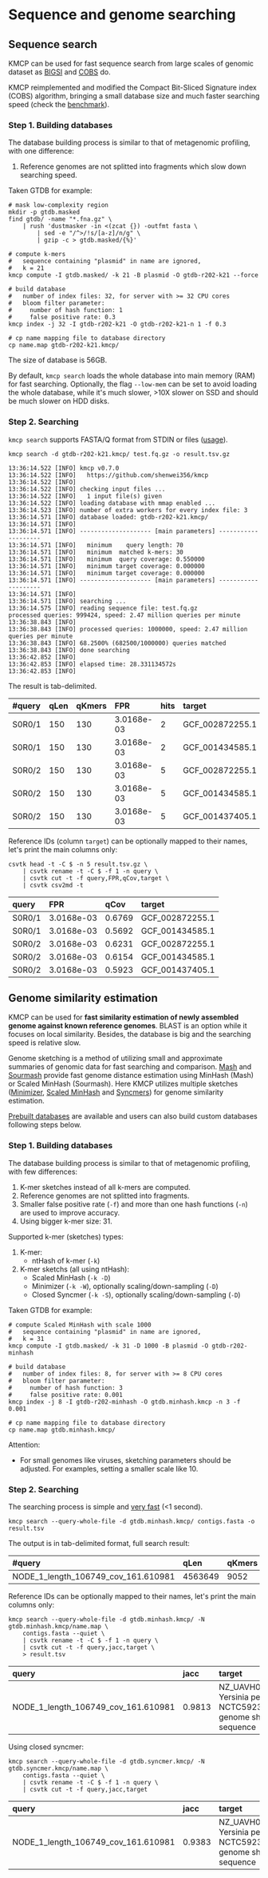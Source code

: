 # Sequence and genome searching

## Sequence search

KMCP can be used for fast sequence search from large scales of genomic dataset
as [BIGSI](https://github.com/Phelimb/BIGSI) and [COBS](https://github.com/bingmann/cobs) do.

KMCP reimplemented and modified the Compact Bit-Sliced Signature index (COBS) algorithm,
bringing a small database size and much faster searching speed
 (check the [benchmark](/benchmark/searching)).


### Step 1. Building databases

The database building process is similar to that of metagenomic profiling,
with one difference:

1. Reference genomes are not splitted into fragments which slow down searching speed.

Taken GTDB for example:

    # mask low-complexity region
    mkdir -p gtdb.masked
    find gtdb/ -name "*.fna.gz" \
        | rush 'dustmasker -in <(zcat {}) -outfmt fasta \
            | sed -e "/^>/!s/[a-z]/n/g" \
            | gzip -c > gtdb.masked/{%}'

    # compute k-mers
    #   sequence containing "plasmid" in name are ignored,
    #   k = 21
    kmcp compute -I gtdb.masked/ -k 21 -B plasmid -O gtdb-r202-k21 --force

    # build database
    #   number of index files: 32, for server with >= 32 CPU cores
    #   bloom filter parameter:
    #     number of hash function: 1
    #     false positive rate: 0.3
    kmcp index -j 32 -I gtdb-r202-k21 -O gtdb-r202-k21-n 1 -f 0.3
    
    # cp name mapping file to database directory
    cp name.map gtdb-r202-k21.kmcp/

The size of database is 56GB. 

By default, `kmcp search` loads the whole database into main memory (RAM) for fast searching.
Optionally, the flag `--low-mem` can be set to avoid loading the whole database,
while it's much slower, >10X slower on SSD and should be much slower on HDD disks.

### Step 2. Searching

`kmcp search` supports FASTA/Q format from STDIN or files ([usage](/usage/#search)).

    kmcp search -d gtdb-r202-k21.kmcp/ test.fq.gz -o result.tsv.gz

    13:36:14.522 [INFO] kmcp v0.7.0
    13:36:14.522 [INFO]   https://github.com/shenwei356/kmcp
    13:36:14.522 [INFO] 
    13:36:14.522 [INFO] checking input files ...
    13:36:14.522 [INFO]   1 input file(s) given
    13:36:14.522 [INFO] loading database with mmap enabled ...
    13:36:14.523 [INFO] number of extra workers for every index file: 3
    13:36:14.571 [INFO] database loaded: gtdb-r202-k21.kmcp/
    13:36:14.571 [INFO] 
    13:36:14.571 [INFO] -------------------- [main parameters] --------------------
    13:36:14.571 [INFO]   minimum    query length: 70
    13:36:14.571 [INFO]   minimum  matched k-mers: 30
    13:36:14.571 [INFO]   minimum  query coverage: 0.550000
    13:36:14.571 [INFO]   minimum target coverage: 0.000000
    13:36:14.571 [INFO]   minimum target coverage: 0.000000
    13:36:14.571 [INFO] -------------------- [main parameters] --------------------
    13:36:14.571 [INFO] 
    13:36:14.571 [INFO] searching ...
    13:36:14.575 [INFO] reading sequence file: test.fq.gz
    processed queries: 999424, speed: 2.47 million queries per minute
    13:36:38.843 [INFO] 
    13:36:38.843 [INFO] processed queries: 1000000, speed: 2.47 million queries per minute
    13:36:38.843 [INFO] 68.2500% (682500/1000000) queries matched
    13:36:38.843 [INFO] done searching
    13:36:42.852 [INFO] 
    13:36:42.853 [INFO] elapsed time: 28.331134572s
    13:36:42.853 [INFO]

The result is tab-delimited.

|#query|qLen|qKmers|FPR       |hits|target         |fragIdx|frags|tLen   |kSize|mKmers|qCov  |tCov  |jacc  |queryIdx|
|:-----|:---|:-----|:---------|:---|:--------------|:------|:----|:------|:----|:-----|:-----|:-----|:-----|:-------|
|S0R0/1|150 |130   |3.0168e-03|2   |GCF_002872255.1|0      |1    |2582291|21   |88    |0.6769|0.0000|0.0000|0       |
|S0R0/1|150 |130   |3.0168e-03|2   |GCF_001434585.1|0      |1    |2219511|21   |74    |0.5692|0.0000|0.0000|0       |
|S0R0/2|150 |130   |3.0168e-03|5   |GCF_002872255.1|0      |1    |2582291|21   |81    |0.6231|0.0000|0.0000|1       |
|S0R0/2|150 |130   |3.0168e-03|5   |GCF_001434585.1|0      |1    |2219511|21   |80    |0.6154|0.0000|0.0000|1       |
|S0R0/2|150 |130   |3.0168e-03|5   |GCF_001437405.1|0      |1    |2260906|21   |77    |0.5923|0.0000|0.0000|1       |

Reference IDs (column `target`) can be optionally mapped to their names, let's print the main columns only:

    csvtk head -t -C $ -n 5 result.tsv.gz \
        | csvtk rename -t -C $ -f 1 -n query \
        | csvtk cut -t -f query,FPR,qCov,target \
        | csvtk csv2md -t 

|query |FPR       |qCov  |target         |
|:-----|:---------|:-----|:--------------|
|S0R0/1|3.0168e-03|0.6769|GCF_002872255.1|
|S0R0/1|3.0168e-03|0.5692|GCF_001434585.1|
|S0R0/2|3.0168e-03|0.6231|GCF_002872255.1|
|S0R0/2|3.0168e-03|0.6154|GCF_001434585.1|
|S0R0/2|3.0168e-03|0.5923|GCF_001437405.1

## Genome similarity estimation

KMCP can be used for **fast similarity estimation of newly assembled genome against known reference genomes**.
BLAST is an option while it focuses on local similarity.
Besides, the database is big and the searching speed is relative slow.

Genome sketching is a method of utilizing small and approximate summaries of
genomic data for fast searching and comparison.
[Mash](https://github.com/marbl/Mash) and [Sourmash](https://github.com/sourmash-bio/sourmash)
provide fast genome distance estimation using MinHash (Mash) or Scaled MinHash (Sourmash).
Here KMCP utilizes multiple sketches 
([Minimizer](https://academic.oup.com/bioinformatics/article/20/18/3363/202143), 
[Scaled MinHash](https://f1000research.com/articles/8-1006) and
[Syncmers](https://peerj.com/articles/10805/)) for genome similarity estimation.

[Prebuilt databases](/kmcp/database) are available and users can also build custom databases following steps below.

### Step 1. Building databases

The database building process is similar to that of metagenomic profiling,
with few differences:

1. K-mer sketches instead of all k-mers are computed.
2. Reference genomes are not splitted into fragments.
3. Smaller false positive rate (`-f`) and more than one hash functions (`-n`) are used to improve accuracy.
4. Using bigger k-mer size: 31.

Supported k-mer (sketches) types:

1. K-mer:
    - ntHash of k-mer (`-k`)
2. K-mer sketchs (all using ntHash):
    - Scaled MinHash (`-k -D`)
    - Minimizer      (`-k -W`), optionally scaling/down-sampling (`-D`)
    - Closed Syncmer (`-k -S`), optionally scaling/down-sampling (`-D`)

Taken GTDB for example:
    
    # compute Scaled MinHash with scale 1000
    #   sequence containing "plasmid" in name are ignored,
    #   k = 31
    kmcp compute -I gtdb.masked/ -k 31 -D 1000 -B plasmid -O gtdb-r202-minhash

    # build database
    #   number of index files: 8, for server with >= 8 CPU cores
    #   bloom filter parameter:
    #     number of hash function: 3
    #     false positive rate: 0.001
    kmcp index -j 8 -I gtdb-r202-minhash -O gtdb.minhash.kmcp -n 3 -f 0.001
    
    # cp name mapping file to database directory
    cp name.map gtdb.minhash.kmcp/

Attention:

- For small genomes like viruses, sketching parameters should be adjusted. 
For examples, setting a smaller scale like 10.
    
### Step 2. Searching

The searching process is simple and [very fast](https://bioinf.shenwei.me/kmcp/benchmark) (<1 second).

    kmcp search --query-whole-file -d gtdb.minhash.kmcp/ contigs.fasta -o result.tsv

The output is in tab-delimited format, full search result:

|#query                             |qLen   |qKmers|FPR         |hits|target         |fragIdx|frags|tLen   |kSize|mKmers|qCov  |tCov  |jacc  |queryIdx|
|:----------------------------------|:------|:-----|:-----------|:---|:--------------|:------|:----|:------|:----|:-----|:-----|:-----|:-----|:-------|
|NODE_1_length_106749_cov_161.610981|4563649|9052  |0.000000e+00|1   |GCF_900460465.1|0      |1    |4777134|31   |8942  |0.9878|0.9933|0.9813|0       |

Reference IDs can be optionally mapped to their names, let's print the main columns only:

    kmcp search --query-whole-file -d gtdb.minhash.kmcp/ -N gtdb.minhash.kmcp/name.map \
        contigs.fasta --quiet \
        | csvtk rename -t -C $ -f 1 -n query \
        | csvtk cut -t -f query,jacc,target \
        > result.tsv
    
|query                              |jacc  |target                                                                          |
|:----------------------------------|:-----|:-------------------------------------------------------------------------------|
|NODE_1_length_106749_cov_161.610981|0.9813|NZ_UAVH01000012.1 Yersinia pestis strain NCTC5923, whole genome shotgun sequence|

Using closed syncmer:

    kmcp search --query-whole-file -d gtdb.syncmer.kmcp/ -N gtdb.syncmer.kmcp/name.map \
        contigs.fasta --quiet \
        | csvtk rename -t -C $ -f 1 -n query \
        | csvtk cut -t -f query,jacc,target
        
|query                              |jacc  |target                                                                          |
|:----------------------------------|:-----|:-------------------------------------------------------------------------------|
|NODE_1_length_106749_cov_161.610981|0.9383|NZ_UAVH01000012.1 Yersinia pestis strain NCTC5923, whole genome shotgun sequence|
